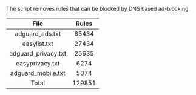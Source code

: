 The script removes rules that can be blocked by DNS based ad-blocking.


| File | Rules |
|:----:|:-----:|
| adguard_ads.txt | 65434 |
| easylist.txt | 27434 |
| adguard_privacy.txt | 25635 |
| easyprivacy.txt | 6274 |
| adguard_mobile.txt | 5074 |
| Total | 129851 |